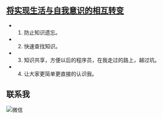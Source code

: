 
##  [将实现生活与自我意识的相互转变](https://runcoding.github.io)
- 1. 防止知识遗忘。
- 2. 快速查找知识。
- 3. 知识共享，方便以后的程序员，在我走过的路上，越过坑。
- 4. 让大家更简单更直接的认识我。 
 
## 联系我
![微信](http://otter.qiniudn.com/wechat.jpg)
